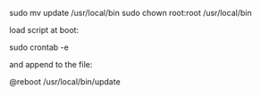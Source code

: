 sudo mv update /usr/local/bin
sudo chown root:root /usr/local/bin

load script at boot:

sudo crontab -e

and append to the file:

@reboot /usr/local/bin/update
